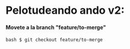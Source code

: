 # Pelotudeando ando v2:

#### Movete a la branch "feature/to-merge"

`bash
$ git checkout feature/to-merge
`